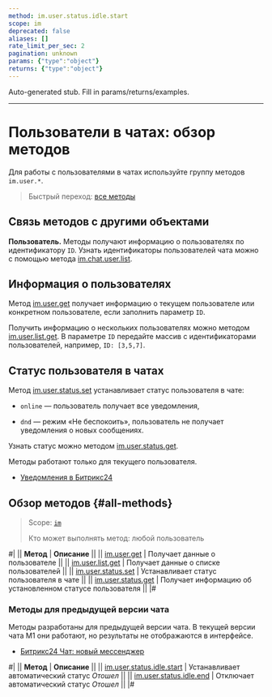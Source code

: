 ```yaml
---
method: im.user.status.idle.start
scope: im
deprecated: false
aliases: []
rate_limit_per_sec: 2
pagination: unknown
params: {"type":"object"}
returns: {"type":"object"}
---
```


Auto-generated stub. Fill in params/returns/examples.

---

# Пользователи в чатах: обзор методов

Для работы с пользователями в чатах используйте группу методов `im.user.*`.

> Быстрый переход: [все методы](#all-methods)

## Связь методов с другими объектами

**Пользователь.** Методы получают информацию о пользователях по идентификатору `ID`. Узнать идентификаторы пользователей чата можно с помощью метода [im.chat.user.list](../chat-users/im-chat-user-list.md).

## Информация о пользователях

Метод [im.user.get](./im-user-get.md) получает информацию о текущем пользователе или конкретном пользователе, если заполнить параметр `ID`.

Получить информацию о нескольких пользователях можно методом [im.user.list.get](./im-user-list-get.md). В параметре `ID` передайте массив с идентификаторами пользователей, например, `ID: [3,5,7]`.

## Статус пользователя в чатах

Метод [im.user.status.set](./im-user-status-set.md) устанавливает статус пользователя в чате:

-  `online` — пользователь получает все уведомления,

-  `dnd` — режим «Не беспокоить», пользователь не получает уведомления о новых сообщениях.

Узнать статус можно методом [im.user.status.get](./im-user-status-get.md).

Методы работают только для текущего пользователя.



- [Уведомления в Битрикс24](https://helpdesk.bitrix24.ru/open/18985244/)



## Обзор методов {#all-methods}

> Scope: [`im`](../../scopes/permissions.md)
>
> Кто может выполнять метод: любой пользователь

#|
|| **Метод** | **Описание** ||
|| [im.user.get](./im-user-get.md) | Получает данные о пользователе ||
|| [im.user.list.get](./im-user-list-get.md) | Получает данные о списке пользователей ||
|| [im.user.status.set](./im-user-status-set.md) | Устанавливает статус пользователя в чате ||
|| [im.user.status.get](./im-user-status-get.md) | Получает информацию об установленном статусе пользователя ||
|#

### Методы для предыдущей версии чата

Методы разработаны для предыдущей версии чата. В текущей версии чата М1 они работают, но результаты не отображаются в интерфейсе.



- [Битрикс24 Чат: новый мессенджер](https://helpdesk.bitrix24.ru/open/19071750/)



#|
|| **Метод** | **Описание** ||
|| [im.user.status.idle.start](./im-user-status-idle-start.md) | Устанавливает автоматический статус *Отошел* ||
|| [im.user.status.idle.end](./im-user-status-idle-end.md) | Отключает автоматический статус *Отошел* ||
|#





